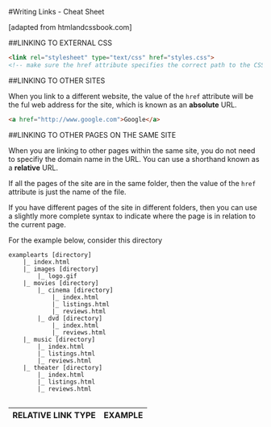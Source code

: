 #Writing Links - Cheat Sheet

[adapted from htmlandcssbook.com]

##LINKING TO EXTERNAL CSS

```html
<link rel="stylesheet" type="text/css" href="styles.css">
<!-- make sure the href attribute specifies the correct path to the CSS file -->
```

##LINKING TO OTHER SITES

When you link to a different website, the value of the `href` attribute will be the ful web address for the site, which is known as an **absolute** URL.

```html
<a href="http://www.google.com">Google</a>
```

##LINKING TO OTHER PAGES ON THE SAME SITE

When you are linking to other pages within the same site, you do not need to specifiy the domain name in the URL.  You can use a shorthand known as a **relative** URL.

If all the pages of the site are in the same folder, then the value of the `href` attribute is just the name of the file.  

If you have different pages of the site in different folders, then you can use a slightly more complete syntax to indicate where the page is in relation to the current page.

For the example below, consider this directory

```
examplearts [directory]
	|_ index.html
	|_ images [directory]
 		|_ logo.gif
 	|_ movies [directory]
 		|_ cinema [directory]
 			|_ index.html
 			|_ listings.html
 			|_ reviews.html
		|_ dvd [directory]
			|_ index.html
			|_ reviews.html
	|_ music [directory]
		|_ index.html
		|_ listings.html
		|_ reviews.html
	|_ theater [directory]
		|_ index.html
		|_ listings.html
		|_ reviews.html
 
```
| RELATIVE LINK TYPE | EXAMPLE |
|-------------------|--------|

